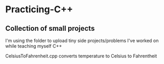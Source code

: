 # Practicing-C++ 
## Collection of small projects 

I'm using the folder to upload tiny side projects/problems I've worked on while teaching myself C++ 

CelsiusToFahrenheit.cpp converts temperature to Celsius to Fahrentheit


